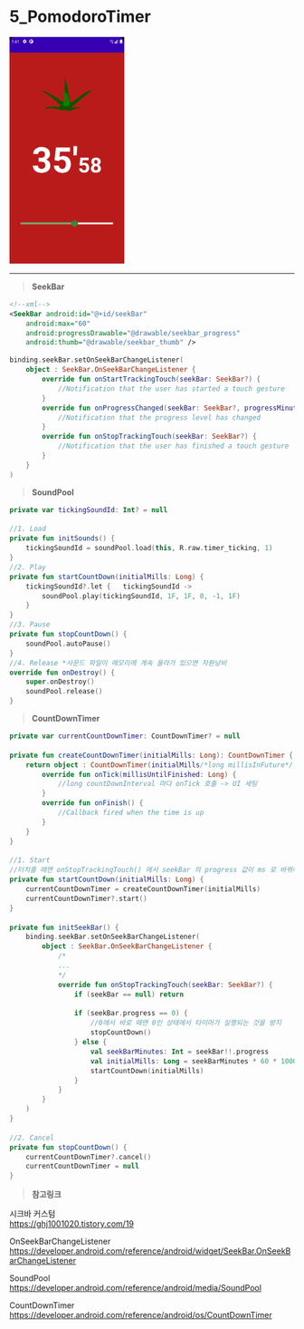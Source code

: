 # 5_PomodoroTimer

<img src="https://github.com/HYUNJUNEPARK/ImageRepository/blob/master/5_PomodoroTimer.png" height="400"/>

---

>**SeekBar**</br>
```xml
<!--xml-->
<SeekBar android:id="@+id/seekBar"
    android:max="60"
    android:progressDrawable="@drawable/seekbar_progress"
    android:thumb="@drawable/seekbar_thumb" />
```

```kotlin
binding.seekBar.setOnSeekBarChangeListener(
    object : SeekBar.OnSeekBarChangeListener {
        override fun onStartTrackingTouch(seekBar: SeekBar?) {
            //Notification that the user has started a touch gesture
        }
        override fun onProgressChanged(seekBar: SeekBar?, progressMinute: Int, fromUser: Boolean) {
            //Notification that the progress level has changed
        }
        override fun onStopTrackingTouch(seekBar: SeekBar?) {
            //Notification that the user has finished a touch gesture
        }
    }
)
```

>**SoundPool**</br>
```kotlin
private var tickingSoundId: Int? = null

//1. Load
private fun initSounds() {
    tickingSoundId = soundPool.load(this, R.raw.timer_ticking, 1)
}
//2. Play
private fun startCountDown(initialMills: Long) {
    tickingSoundId?.let {   tickingSoundId ->
        soundPool.play(tickingSoundId, 1F, 1F, 0, -1, 1F)
    }
}
//3. Pause
private fun stopCountDown() {
    soundPool.autoPause()
}
//4. Release *사운드 파일이 메모리에 계속 올라가 있으면 자원낭비
override fun onDestroy() {
    super.onDestroy()
    soundPool.release()
}
```

>**CountDownTimer**</br>
```kotlin
private var currentCountDownTimer: CountDownTimer? = null

private fun createCountDownTimer(initialMills: Long): CountDownTimer {
    return object : CountDownTimer(initialMills/*long millisInFuture*/, 1000L/*long countDownInterval*/) {
        override fun onTick(millisUntilFinished: Long) {
            //long countDownInterval 마다 onTick 호출 -> UI 세팅
        }
        override fun onFinish() {
            //Callback fired when the time is up
        }
    }
}

//1. Start
//터치를 떼면 onStopTrackingTouch() 에서 seekBar 의 progress 값이 ms 로 바뀌어 전달됨
private fun startCountDown(initialMills: Long) {
    currentCountDownTimer = createCountDownTimer(initialMills)
    currentCountDownTimer?.start()
}

private fun initSeekBar() {
    binding.seekBar.setOnSeekBarChangeListener(
        object : SeekBar.OnSeekBarChangeListener {
            /*
            ...
            */
            override fun onStopTrackingTouch(seekBar: SeekBar?) {
                if (seekBar == null) return

                if (seekBar.progress == 0) {
                    //0에서 바로 떼면 0인 상태에서 타이머가 실행되는 것을 방지
                    stopCountDown()
                } else {
                    val seekBarMinutes: Int = seekBar!!.progress
                    val initialMills: Long = seekBarMinutes * 60 * 1000L
                    startCountDown(initialMills)
                }
            }
        }
    )
}

//2. Cancel
private fun stopCountDown() {
    currentCountDownTimer?.cancel()
    currentCountDownTimer = null
}
```

>**참고링크**</br>

시크바 커스텀</br>
https://ghj1001020.tistory.com/19

OnSeekBarChangeListener</br>
https://developer.android.com/reference/android/widget/SeekBar.OnSeekBarChangeListener

SoundPool</br>
https://developer.android.com/reference/android/media/SoundPool

CountDownTimer</br>
https://developer.android.com/reference/android/os/CountDownTimer
